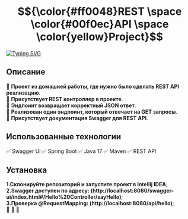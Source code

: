 
# $${\color{#ff0048}REST \space \color{#00f0ec}API \space \color{yellow}Project}$$

[![Typing SVG](https://readme-typing-svg.herokuapp.com?color=%2336BCF7&lines=Домашнее+задание)](https://git.io/typing-svg)
## Описание
:rocket: **Проект из домашней работы, где нужно было сделать REST API реализацию**.
<br>
:rocket: **Присутствует REST контроллер в проекте**.
<br>
:rocket: **Эндпоинт возвращает корректный JSON ответ**. 
<br>
:rocket: **Реализован один эндпоинт, который отвечает на GET запросы**. 
<br>
:rocket: **Присутствует документация Swagger для REST API**. 
<br>


## Использованные технологии
:white_check_mark:   Swagger UI
:white_check_mark:   Spring Boot
:white_check_mark:   Java 17
:white_check_mark:   Maven
:white_check_mark:   REST API

## Установка 
**1.Склонируйте репозиторий и запустите проект в Intellij IDEA**;
<br>
**2.Swagger доступен по адресу: (http://localhost:8080/swagger-ui/index.html#/Hello%20Controller/sayHello)**;
<br>
**3.Проверка @RequestMapping: (http://localhost:8080/api/hello)**; 
<br>
:black_square_button: :black_square_button: :black_square_button:
